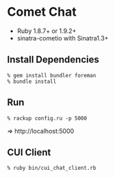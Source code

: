 Comet Chat
==========

* Ruby 1.8.7+ or 1.9.2+
* sinatra-cometio with Sinatra1.3+


Install Dependencies
--------------------

    % gem install bundler foreman
    % bundle install


Run
---

    % rackup config.ru -p 5000

=> http://localhost:5000


CUI Client
----------

    % ruby bin/cui_chat_client.rb
